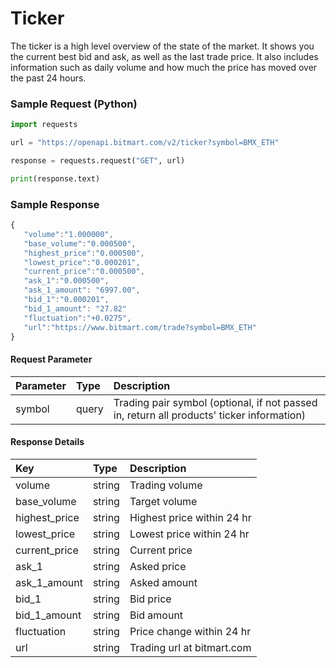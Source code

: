 # Ticker

The ticker is a high level overview of the state of the market. It shows you the current best bid and ask, as well as the last trade price. It also includes information such as daily volume and how much the price has moved over the past 24 hours.

### Sample Request \(Python\)

```py
import requests

url = "https://openapi.bitmart.com/v2/ticker?symbol=BMX_ETH"

response = requests.request("GET", url)

print(response.text)
```

### Sample Response

```js
{  
   "volume":"1.000000",
   "base_volume":"0.000500",
   "highest_price":"0.000500",
   "lowest_price":"0.000201",
   "current_price":"0.000500",
   "ask_1":"0.000500",
   "ask_1_amount": "6997.00",
   "bid_1":"0.000201",
   "bid_1_amount": "27.82"
   "fluctuation":"+0.0275",
   "url":"https://www.bitmart.com/trade?symbol=BMX_ETH"
}
```

#### Request Parameter

| Parameter | Type | Description |
| :--- | :--- | :--- |
| symbol | query | Trading pair symbol (optional, if not passed in, return all products' ticker information) |

#### Response Details

| Key | Type | Description |
| :--- | :--- | :--- |
| volume | string | Trading volume |
| base\_volume | string | Target volume |
| highest\_price | string | Highest price within 24 hr |
| lowest\_price | string | Lowest price within 24 hr |
| current\_price | string | Current price |
| ask\_1 | string | Asked price |
| ask\_1\_amount | string | Asked amount
| bid\_1 | string | Bid price |
| bid\_1\_amount | string | Bid amount
| fluctuation | string | Price change within 24 hr |
| url | string | Trading url at bitmart.com |



